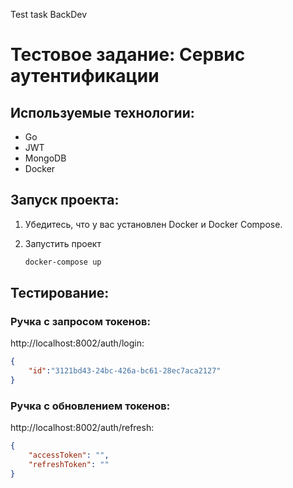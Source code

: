Test task BackDev
# Тестовое задание: Сервис аутентификации

## Используемые технологии:

- Go
- JWT
- MongoDB
- Docker

## Запуск проекта:

1. Убедитесь, что у вас установлен Docker и Docker Compose.
2. Запустить проект

   ```bash
   docker-compose up

## Тестирование:
### Ручка с запросом токенов:
http://localhost:8002/auth/login:
```JSON
{
    "id":"3121bd43-24bc-426a-bc61-28ec7aca2127"
}
```
### Ручка с обновлением токенов:
http://localhost:8002/auth/refresh:
```JSON
{
    "accessToken": "",
    "refreshToken": ""
}
```

